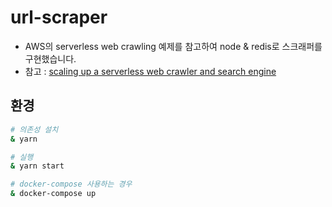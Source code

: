 # url-scraper

- AWS의 serverless web crawling 예제를 참고하여 node & redis로 스크래퍼를 구현했습니다.
- 참고 : [scaling up a serverless web crawler and search engine](https://aws.amazon.com/ko/blogs/architecture/scaling-up-a-serverless-web-crawler-and-search-engine/)

## 환경

```bash
# 의존성 설치
& yarn
```

```bash
# 실행
& yarn start
```

```bash
# docker-compose 사용하는 경우
& docker-compose up 
```
